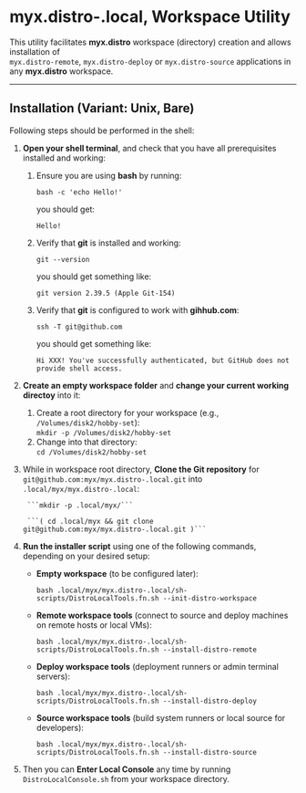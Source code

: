 # myx.distro-.local, Workspace Utility

This utility facilitates **myx.distro** workspace (directory) creation and allows installation of  
`myx.distro-remote`, `myx.distro-deploy` or `myx.distro-source` applications in any **myx.distro** workspace.

---

## Installation (Variant: Unix, Bare)

Following steps should be performed in the shell:

1. **Open your shell terminal**, and check that you have all prerequisites installed and working:  
   1. Ensure you are using **bash** by running:  

		```bash -c 'echo Hello!'```

	   you should get:

		`Hello!`

   2. Verify that **git** is installed and working:  

		```git --version```

	   you should get something like:

		`git version 2.39.5 (Apple Git-154)`

   2. Verify that **git** is configured to work with **gihhub.com**:  

		```ssh -T git@github.com```

	   you should get something like:

		`Hi XXX! You've successfully authenticated, but GitHub does not provide shell access.`

2. **Create an empty workspace folder** and **change your current working directoy** into it:  
   1. Create a root directory for your workspace (e.g., `/Volumes/disk2/hobby-set`):  
		```mkdir -p /Volumes/disk2/hobby-set```
   2. Change into that directory:  
		```cd /Volumes/disk2/hobby-set```

3. While in workspace root directory, **Clone the Git repository** for 
    `git@github.com:myx/myx.distro-.local.git` into  
    `.local/myx/myx.distro-.local`:  

		```mkdir -p .local/myx/```

		```( cd .local/myx && git clone git@github.com:myx/myx.distro-.local.git )```

4. **Run the installer script** using one of the following commands, depending on your desired setup:

   - **Empty workspace** (to be configured later):  

		```bash .local/myx/myx.distro-.local/sh-scripts/DistroLocalTools.fn.sh --init-distro-workspace```

   - **Remote workspace tools** (connect to source and deploy machines on remote hosts or local VMs):  

		```bash .local/myx/myx.distro-.local/sh-scripts/DistroLocalTools.fn.sh --install-distro-remote```

   - **Deploy workspace tools** (deployment runners or admin terminal servers):  

		```bash .local/myx/myx.distro-.local/sh-scripts/DistroLocalTools.fn.sh --install-distro-deploy```

   - **Source workspace tools** (build system runners or local source for developers):  

		```bash .local/myx/myx.distro-.local/sh-scripts/DistroLocalTools.fn.sh --install-distro-source```

5. Then you can **Enter Local Console** any time by running `DistroLocalConsole.sh` from
   your workspace directory. 

